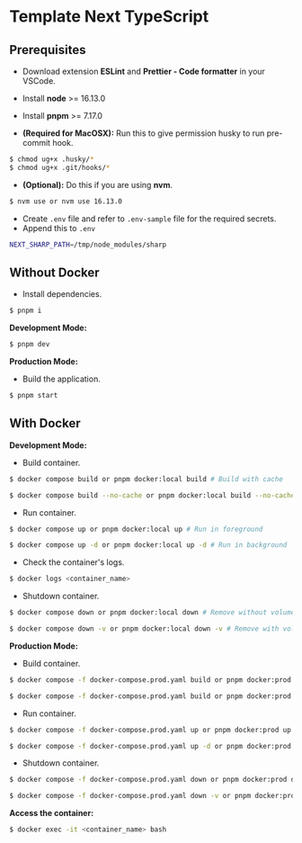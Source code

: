# Template Next TypeScript

## Prerequisites

- Download extension **ESLint** and **Prettier - Code formatter** in your VSCode.
- Install **node** >= 16.13.0
- Install **pnpm** >= 7.17.0

- **(Required for MacOSX):** Run this to give permission husky to run pre-commit hook.

```bash
$ chmod ug+x .husky/*
$ chmod ug+x .git/hooks/*
```

- **(Optional):** Do this if you are using **nvm**.

```bash
$ nvm use or nvm use 16.13.0
```

- Create `.env` file and refer to `.env-sample` file for the required secrets.
- Append this to `.env`

```bash
NEXT_SHARP_PATH=/tmp/node_modules/sharp
```

## Without Docker

- Install dependencies.

```bash
$ pnpm i
```

**Development Mode:**

```bash
$ pnpm dev
```

**Production Mode:**

- Build the application.

```bash
$ pnpm start
```

## With Docker

**Development Mode:**

- Build container.

```bash
$ docker compose build or pnpm docker:local build # Build with cache
```

```bash
$ docker compose build --no-cache or pnpm docker:local build --no-cache # Build with no cache
```

- Run container.

```bash
$ docker compose up or pnpm docker:local up # Run in foreground
```

```bash
$ docker compose up -d or pnpm docker:local up -d # Run in background
```

- Check the container's logs.

```bash
$ docker logs <container_name>
```

- Shutdown container.

```bash
$ docker compose down or pnpm docker:local down # Remove without volumes
```

```bash
$ docker compose down -v or pnpm docker:local down -v # Remove with volumes
```

**Production Mode:**

- Build container.

```bash
$ docker compose -f docker-compose.prod.yaml build or pnpm docker:prod build # Build with cache
```

```bash
$ docker compose -f docker-compose.prod.yaml build or pnpm docker:prod build # Build with no cache
```

- Run container.

```bash
$ docker compose -f docker-compose.prod.yaml up or pnpm docker:prod up # Run in foreground
```

```bash
$ docker compose -f docker-compose.prod.yaml up -d or pnpm docker:prod up -d # Run in background
```

- Shutdown container.

```bash
$ docker compose -f docker-compose.prod.yaml down or pnpm docker:prod down # Remove without volumes
```

```bash
$ docker compose -f docker-compose.prod.yaml down -v or pnpm docker:prod down -v # Remove with volumes
```

**Access the container:**

```bash
$ docker exec -it <container_name> bash
```
